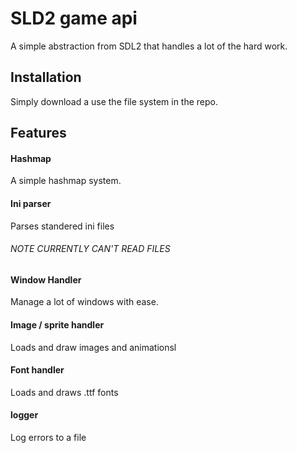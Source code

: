 SLD2 game api
=============

A simple abstraction from SDL2 that handles a lot of the hard work.

Installation
-----------
Simply download a use the file system in the repo.

Features
-----------

#### Hashmap

A simple hashmap system.

#### Ini parser

Parses standered ini files <h6> NOTE CURRENTLY CAN'T READ FILES <h6>

#### Window Handler

Manage a lot of windows with ease.

#### Image / sprite handler

Loads and draw images and animationsl

#### Font handler

Loads and draws .ttf fonts

#### logger

Log errors to a file
